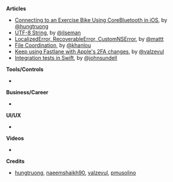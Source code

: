 
**Articles**

* [Connecting to an Exercise Bike Using CoreBluetooth in iOS](https://medium.com/@hungtruong/making-an-ios-zwift-clone-to-save-15-a-month-part-1-core-bluetooth-9925bba79f7a), by [@hungtruong](https://twitter.com/hungtruong)
* [UTF-8 String](https://swift.org/blog/utf8-string/), by [@ilseman](https://twitter.com/ilseman)
* [Localized​Error, Recoverable​Error, Custom​NSError](https://nshipster.com/swift-foundation-error-protocols/), by [@mattt](https://twitter.com/mattt)
* [File Coordination](http://khanlou.com/2019/03/file-coordination/), by [@khanlou](http://www.twitter.com/khanlou)
* [Keep using Fastlane with Apple's 2FA changes](https://drobinin.com/posts/keep-using-fastlane-with-apples-2fa-changes/), by [@valzevul](https://twitter.com/valzevul)
* [Integration tests in Swift](https://www.swiftbysundell.com/posts/integration-tests-in-swift), by [@johnsundell](https://twitter.com/johnsundell)


**Tools/Controls**

* 

**Business/Career**

* 

**UI/UX**

* 

**Videos**

* 

**Credits**

* [hungtruong](https://twitter.com/hungtruong), [naeemshaikh90](https://github.com/naeemshaikh90), [valzevul](https://github.com/valzevul), [pmusolino](https://github.com/pmusolino)
